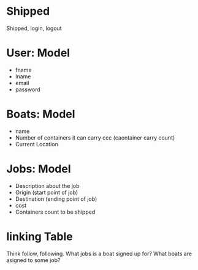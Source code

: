 # Shipped

Shipped, login, logout


# User: Model
* fname
* lname
* email
* password


# Boats: Model
* name
* Number of containers it can carry ccc (caontainer carry count)
* Current Location

# Jobs: Model
* Description about the job
* Origin (start point of job)
* Destination (ending point of job)
* cost
* Containers count to be shipped


# linking Table
Think follow, following.
What jobs is a boat signed up for?
What boats are asigned to some job?